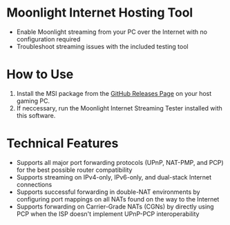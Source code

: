 # Moonlight Internet Hosting Tool
* Enable Moonlight streaming from your PC over the Internet with no configuration required
* Troubleshoot streaming issues with the included testing tool

# How to Use
1. Install the MSI package from the [GitHub Releases Page](https://github.com/moonlight-stream/Internet-Streaming-Helper/releases) on your host gaming PC.
2. If neccessary, run the Moonlight Internet Streaming Tester installed with this software.

# Technical Features
- Supports all major port forwarding protocols (UPnP, NAT-PMP, and PCP) for the best possible router compatibility
- Supports streaming on IPv4-only, IPv6-only, and dual-stack Internet connections
- Supports successful forwarding in double-NAT environments by configuring port mappings on all NATs found on the way to the Internet
- Supports forwarding on Carrier-Grade NATs (CGNs) by directly using PCP when the ISP doesn't implement UPnP-PCP interoperability

